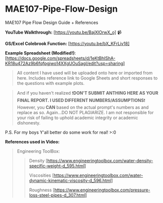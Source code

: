 # MAE107-Pipe-Flow-Design
MAE107 Pipe Flow Design Guide + References

**YouTube Walkthrough:** [https://youtu.be/BajXlOrwX_o] 📹

**GS/Excel Colebrook Function:** [https://youtu.be/bX_KFrLiv18]

**Example Spreadsheet (Modified!)**: [https://docs.google.com/spreadsheets/d/1eKtBhIShA-KR18u472Az9b6fqfpgjwo14XXgUOuSagI/edit?usp=sharing]

> All content I have used will be uploaded onto here or imported from here.
> Includes reference link to Google Sheets and short responses to the questions with example plots.

>And if you haven't realized ❗**DON'T SUBMIT ANTHING HERE AS YOUR FINAL REPORT. I USED DIFFERENT NUMBERS/ASSUMPTIONS**❗
> However, you **CAN** based on the actual prompt's numbers as and replace as so.
> Again...DO NOT PLAGIARIZE. I am not responsible for your risk of failing to uphold academic integrity or academic dishonesty.

P.S. For my boys
Y'all better do some work for real! >:0

**References used in Video:**

> Engineering ToolBox:
>> Density [https://www.engineeringtoolbox.com/water-density-specific-weight-d_595.html]
>> 
>> Viscosities [https://www.engineeringtoolbox.com/water-dynamic-kinematic-viscosity-d_596.html]
>> 
>> Roughness [https://www.engineeringtoolbox.com/pressure-loss-steel-pipes-d_307.html]
